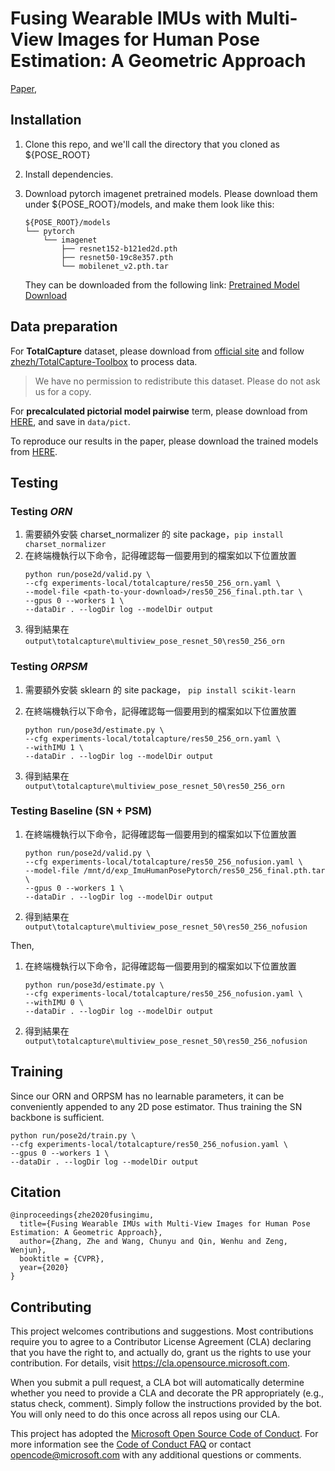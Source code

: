 # Fusing Wearable IMUs with Multi-View Images for Human Pose Estimation: A Geometric Approach

[Paper](https://www.chunyuwang.org/img/sensor_pose.pdf),

## Installation
1. Clone this repo, and we'll call the directory that you cloned as ${POSE_ROOT}
2. Install dependencies.
3. Download pytorch imagenet pretrained models. Please download them under ${POSE_ROOT}/models, and make them look like this:

   ```
   ${POSE_ROOT}/models
   └── pytorch
       └── imagenet
           ├── resnet152-b121ed2d.pth
           ├── resnet50-19c8e357.pth
           └── mobilenet_v2.pth.tar
   ```
   They can be downloaded from the following link: [Pretrained Model Download](https://1drv.ms/f/s!AjX41AtnTHeThyJfayggVZSd0M6P)
   


## Data preparation
For **TotalCapture** dataset, please download from [official site](https://cvssp.org/projects/totalcapture/TotalCapture/) and follow [zhezh/TotalCapture-Toolbox](https://github.com/zhezh/TotalCapture-Toolbox) to process data.
>  We have no permission to redistribute this dataset. Please do not ask us for a copy.

For **precalculated pictorial model pairwise** term, please download from [HERE](https://dllabml-my.sharepoint.com/:f:/g/personal/research_dllabml_onmicrosoft_com/EtF51b86YvdEvcwErjkluGsBVbQXeXfMTUNEfc04BsNNDA?e=pMK1s9), and save in `data/pict`.

To reproduce our results in the paper, please download the trained models from [HERE](https://dllabml-my.sharepoint.com/:f:/g/personal/research_dllabml_onmicrosoft_com/EjpV84hHu0RGmiLl_3BjpWMBK1S15OzygM0pNxnf7dLevw?e=bYTlCV).

## Testing
### Testing *ORN*
1. 需要額外安裝 charset_normalizer 的 site package，`pip install charset_normalizer` 
2. 在終端機執行以下命令，記得確認每一個要用到的檔案如以下位置放置
    ```
    python run/pose2d/valid.py \
    --cfg experiments-local/totalcapture/res50_256_orn.yaml \
    --model-file <path-to-your-download>/res50_256_final.pth.tar \
    --gpus 0 --workers 1 \
    --dataDir . --logDir log --modelDir output 
    ```
3. 得到結果在 `output\totalcapture\multiview_pose_resnet_50\res50_256_orn`

### Testing *ORPSM*
1. 需要額外安裝 sklearn 的 site package， `pip install scikit-learn`
2. 在終端機執行以下命令，記得確認每一個要用到的檔案如以下位置放置
    
    ```
    python run/pose3d/estimate.py \
    --cfg experiments-local/totalcapture/res50_256_orn.yaml \
    --withIMU 1 \
    --dataDir . --logDir log --modelDir output
    ```
    
3. 得到結果在 `output\totalcapture\multiview_pose_resnet_50\res50_256_orn`

### Testing Baseline (SN + PSM)
1. 在終端機執行以下命令，記得確認每一個要用到的檔案如以下位置放置
    
    ```
    python run/pose2d/valid.py \
    --cfg experiments-local/totalcapture/res50_256_nofusion.yaml \
    --model-file /mnt/d/exp_ImuHumanPosePytorch/res50_256_final.pth.tar \
    --gpus 0 --workers 1 \
    --dataDir . --logDir log --modelDir output
    ```
    
2. 得到結果在 `output\totalcapture\multiview_pose_resnet_50\res50_256_nofusion`

Then,
1. 在終端機執行以下命令，記得確認每一個要用到的檔案如以下位置放置
    
    ```
    python run/pose3d/estimate.py \
    --cfg experiments-local/totalcapture/res50_256_nofusion.yaml \
    --withIMU 0 \
    --dataDir . --logDir log --modelDir output
    ```
    
2. 得到結果在 `output\totalcapture\multiview_pose_resnet_50\res50_256_nofusion`

## Training
Since our ORN and ORPSM has no learnable parameters, it can be conveniently appended to any 2D pose estimator. Thus training the SN backbone is sufficient.
```
python run/pose2d/train.py \
--cfg experiments-local/totalcapture/res50_256_nofusion.yaml \
--gpus 0 --workers 1 \
--dataDir . --logDir log --modelDir output
```

## Citation
```
@inproceedings{zhe2020fusingimu,
  title={Fusing Wearable IMUs with Multi-View Images for Human Pose Estimation: A Geometric Approach},
  author={Zhang, Zhe and Wang, Chunyu and Qin, Wenhu and Zeng, Wenjun},
  booktitle = {CVPR},
  year={2020}
}
```

## Contributing

This project welcomes contributions and suggestions.  Most contributions require you to agree to a
Contributor License Agreement (CLA) declaring that you have the right to, and actually do, grant us
the rights to use your contribution. For details, visit https://cla.opensource.microsoft.com.

When you submit a pull request, a CLA bot will automatically determine whether you need to provide
a CLA and decorate the PR appropriately (e.g., status check, comment). Simply follow the instructions
provided by the bot. You will only need to do this once across all repos using our CLA.

This project has adopted the [Microsoft Open Source Code of Conduct](https://opensource.microsoft.com/codeofconduct/).
For more information see the [Code of Conduct FAQ](https://opensource.microsoft.com/codeofconduct/faq/) or
contact [opencode@microsoft.com](mailto:opencode@microsoft.com) with any additional questions or comments.

